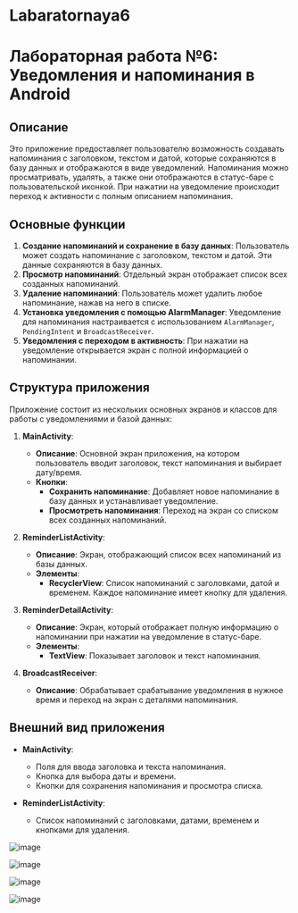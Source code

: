 # Labaratornaya6

# Лабораторная работа №6: Уведомления и напоминания в Android

## Описание
Это приложение предоставляет пользователю возможность создавать напоминания с заголовком, текстом и датой, которые сохраняются в базу данных и отображаются в виде уведомлений. Напоминания можно просматривать, удалять, а также они отображаются в статус-баре с пользовательской иконкой. При нажатии на уведомление происходит переход к активности с полным описанием напоминания.

## Основные функции

1. **Создание напоминаний и сохранение в базу данных**: Пользователь может создать напоминание с заголовком, текстом и датой. Эти данные сохраняются в базу данных.
2. **Просмотр напоминаний**: Отдельный экран отображает список всех созданных напоминаний.
3. **Удаление напоминаний**: Пользователь может удалить любое напоминание, нажав на него в списке.
4. **Установка уведомления с помощью AlarmManager**: Уведомление для напоминания настраивается с использованием `AlarmManager`, `PendingIntent` и `BroadcastReceiver`.
5. **Уведомления с переходом в активность**: При нажатии на уведомление открывается экран с полной информацией о напоминании.

## Структура приложения

Приложение состоит из нескольких основных экранов и классов для работы с уведомлениями и базой данных:

1. **MainActivity**:
   - **Описание**: Основной экран приложения, на котором пользователь вводит заголовок, текст напоминания и выбирает дату/время.
   - **Кнопки**:
     - **Сохранить напоминание**: Добавляет новое напоминание в базу данных и устанавливает уведомление.
     - **Просмотреть напоминания**: Переход на экран со списком всех созданных напоминаний.

2. **ReminderListActivity**:
   - **Описание**: Экран, отображающий список всех напоминаний из базы данных.
   - **Элементы**:
     - **RecyclerView**: Список напоминаний с заголовками, датой и временем. Каждое напоминание имеет кнопку для удаления.

3. **ReminderDetailActivity**:
   - **Описание**: Экран, который отображает полную информацию о напоминании при нажатии на уведомление в статус-баре.
   - **Элементы**:
     - **TextView**: Показывает заголовок и текст напоминания.

4. **BroadcastReceiver**:
   - **Описание**: Обрабатывает срабатывание уведомления в нужное время и переход на экран с деталями напоминания.

## Внешний вид приложения

- **MainActivity**:
  - Поля для ввода заголовка и текста напоминания.
  - Кнопка для выбора даты и времени.
  - Кнопки для сохранения напоминания и просмотра списка.

- **ReminderListActivity**:
  - Список напоминаний с заголовками, датами, временем и кнопками для удаления.


![image](https://github.com/user-attachments/assets/f52980bb-ff5c-4b1e-b915-ff5092736c50)

![image](https://github.com/user-attachments/assets/f11bc287-976a-4937-9660-777d83de90ad)

![image](https://github.com/user-attachments/assets/74ceb13d-8930-4990-8919-e3bbe7aaaa88)

![image](https://github.com/user-attachments/assets/b7d64edf-782e-46f6-817c-a17a3023a523)



